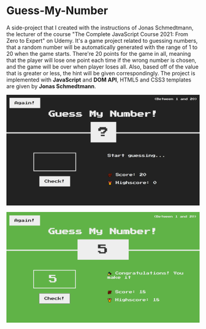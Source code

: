 # Guess-My-Number

A side-project that I created with the instructions of Jonas Schmedtmann, the lecturer of the course "The Complete JavaScript Course 2021: From Zero to Expert" on Udemy. It's a game project related to guessing numbers, that a random number will be automatically generated with the range of 1 to 20 when the game starts. There're 20 points for the game in all, meaning that the player will lose one point each time if the wrong number is chosen, and the game will be over when player loses all. Also, based off of the value that is greater or less, the hint will be given correspondingly. The project is implemented with **JavaScript** and **DOM API**, HTML5 and CSS3 templates are given by **Jonas Schmedtmann**.

![plot](init.png)

![plot](victory.png)


